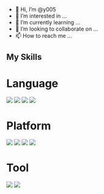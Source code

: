 - 👋 Hi, I’m @y005
- 👀 I’m interested in ...
- 🌱 I’m currently learning ...
- 💞️ I’m looking to collaborate on ...
- 📫 How to reach me ...

## My Skills

# Language
<img src="https://img.shields.io/badge/C-FFFFFF?style=flat-square&logo=C&logoColor=black"/>
<img src="https://img.shields.io/badge/C++-FFFFFF?style=flat-square&logo=C++&logoColor=black"/>
<img src="https://img.shields.io/badge/C#-FFFFFF?style=flat-square&logo=C#&logoColor=black"/>
<img src="https://img.shields.io/badge/Python-FFFFFF?style=flat-square&logo=Python&logoColor=black"/>

# Platform
<img src="https://img.shields.io/badge/Flask-FFFFFF?style=flat-square&logo=Flask&logoColor=black"/>
<img src="https://img.shields.io/badge/Selenium-FFFFFF?style=flat-square&logo=Selenium&logoColor=black"/>
<img src="https://img.shields.io/badge/Pandas-FFFFFF?style=flat-square&logo=Pandas&logoColor=black"/>
<img src="https://img.shields.io/badge/Unity-FFFFFF?style=flat-square&logo=Unity&logoColor=black"/>

# Tool
<img src="https://img.shields.io/badge/Git-FFFFFF?style=flat-square&logo=Git&logoColor=black"/>
<img src="https://img.shields.io/badge/Notion-FFFFFF?style=flat-square&logo=Notion&logoColor=black"/>
